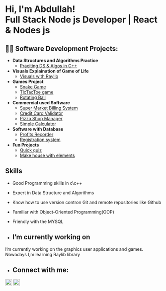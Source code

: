 <h1>Hi, I'm Abdullah! <br/>Full Stack Node js Developer | React & Nodes js

<h2>👨‍💻 Software Development Projects:</h2>

- <b>Data Structures and Algorithms Practice </b>
  - [Praciting DS & Algos in C++](https://github.com/abdullahcpplus/DSA-Practice)
- <b>Visuals Explaination of Game of Life</b>
  - [Visuals with Raylib](https://github.com/abdullahcpplus/Game-of-life)
- <b>Games Project</b>
  - [Snake Game](https://github.com/abdullahcpplus/SnakeGame)
  - [TicTacToe game](https://github.com/abdullahcpplus/TicTacToe)
  - [Rotating Ball](https://github.com/abdullahcpplus/Rotating-Ball)
- <b>Commercial used Software</b>
  - [Super Market Billing System](https://github.com/abdullahcpplus/Super-market-billing-system)
  - [Credit Card Validator](https://github.com/abdullahcpplus/Credit-Card-Validator)
  - [Pizza Shop Manager](https://github.com/abdullahcpplus/Pizza-shop-manager)
  - [Simple Calculator](https://github.com/abdullahcpplus/Simplr_Calculator)
- <b>Software with Database</b>
  - [Profits Recorder](https://github.com/abdullahcpplus/Profits_Recorder)
  - [Registration system](https://github.com/abdullahcpplus/Registration_System)
- <b>Fun Projects</b>
  - [Quick quiz](https://github.com/abdullahcpplus/Quick-Quiz)
  - [Make house with elements](https://github.com/abdullahcpplus/Fun-with-elements)
<h2>Skills</h2>

- Good Programming skills in c\c++
- Expert in Data Structure and Algorithms
- Know how to use version contron Git and remote repositories like Github
- Familiar with Object-Oriented Programming(OOP)
- Friendly with the MYSQL

- <h2> I’m currently working on</h2>
I’m currently working on the graphics user applications and games. Nowadays I,m  learning Raylib library
- <h2> Connect with me:</h2>


[<img align="left" alt="JoshMadakor | LinkedIn" width="22px" src="https://cdn.jsdelivr.net/npm/simple-icons@v3/icons/linkedin.svg" />][linkedin]
[<img align="left" alt="JoshMadakor | Facebook" width="22px" src="https://cdn.jsdelivr.net/npm/simple-icons@v3/icons/facebook.svg" />][facebook]


[facebook]: https://www.facebook.com/profile.php?id=61571600491176
[linkedin]: https://www.linkedin.com/in/muhammad-abdullah-5ab666354/

<!--
**joshmadakor1/joshmadakor1** is a ✨ _special_ ✨ repository because its `README.md` (this file) appears on your GitHub profile.

Here are some ideas to get you started:

- 🔭 I’m currently working on ...
- 🌱 I’m currently learning ...
- 👯 I’m looking to collaborate on ...
- 🤔 I’m looking for help with ...
- 💬 Ask me about ...
- 📫 How to reach me: ...
- 😄 Pronouns: ...
- ⚡ Fun fact: ...
-->

